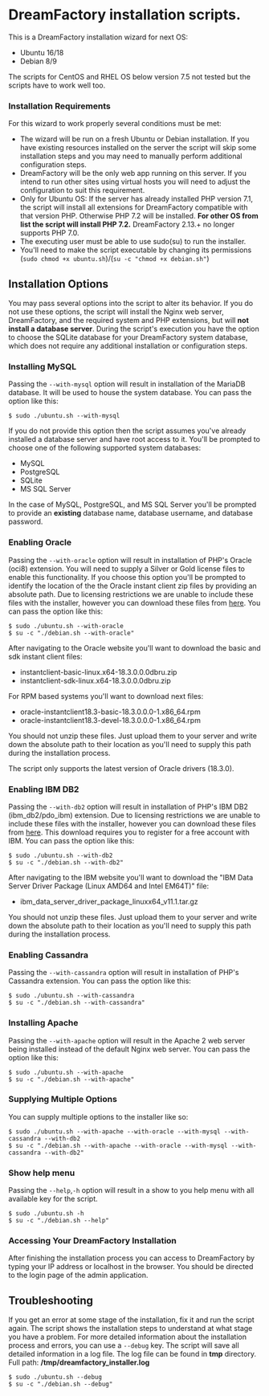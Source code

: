# DreamFactory installation scripts.

This is a DreamFactory installation wizard for next OS:

* Ubuntu 16/18
* Debian 8/9

The scripts for CentOS and RHEL OS below version 7.5 not tested but the scripts have to work well too.  

### Installation Requirements

For this wizard to work properly several conditions must be met:

* The wizard will be run on a fresh Ubuntu or Debian installation. If you have existing resources installed on the server the script will skip some installation steps and you may need to manually perform additional configuration steps.
* DreamFactory will be the only web app running on this server. If you intend to run other sites using virtual hosts you will need to adjust the configuration to suit this requirement.
*  Only for Ubuntu OS: If the server has already installed PHP version 7.1, the script will install all extensions for DreamFactory compatible with that version PHP. Otherwise PHP 7.2 will be installed. **For other OS from list the script will install PHP 7.2.** DreamFactory 2.13.+ no longer supports PHP 7.0.
* The executing user must be able to use sudo(su) to run the installer.
* You'll need to make the script executable by changing its permissions (`sudo chmod +x ubuntu.sh`)/(`su -c "chmod +x debian.sh"`)

## Installation Options

You may pass several options into the script to alter its behavior. If you do not use these options, the script will install the Nginx web server, DreamFactory, and the required system and PHP extensions, but will **not install a database server**. During the script's execution you have the option to choose the SQLite database for your DreamFactory system database, which does not require any additional installation or configuration steps.

### Installing MySQL

Passing the ```--with-mysql``` option will result in installation of the MariaDB database. It will be used to house the system database. You can pass the option like this:

    $ sudo ./ubuntu.sh --with-mysql

If you do not provide this option then the script assumes you've already installed a database server and have root access to it. You'll be prompted to choose one of the following supported system databases:

* MySQL
* PostgreSQL
* SQLite
* MS SQL Server

In the case of MySQL, PostgreSQL, and MS SQL Server you'll be prompted to provide an **existing** database name, database username, and database password.

### Enabling Oracle

Passing the ```--with-oracle``` option will result in installation of PHP's Oracle (oci8) extension. You will need to supply a Silver or Gold license files to enable this functionality. If you choose this option you'll be prompted to identify the location of the the Oracle instant client zip files by providing an absolute path. Due to licensing restrictions we are unable to include these files with the installer, however you can download these files from [here](https://www.oracle.com/technetwork/topics/linuxx86-64soft-092277.html). You can pass the option like this:

    $ sudo ./ubuntu.sh --with-oracle
    $ su -c "./debian.sh --with-oracle"

After navigating to the Oracle website you'll want to download the basic and sdk instant client files:

* instantclient-basic-linux.x64-18.3.0.0.0dbru.zip
* instantclient-sdk-linux.x64-18.3.0.0.0dbru.zip

For RPM based systems you'll want to download next files:

* oracle-instantclient18.3-basic-18.3.0.0.0-1.x86_64.rpm
* oracle-instantclient18.3-devel-18.3.0.0.0-1.x86_64.rpm

You should not unzip these files. Just upload them to your server and write down the absolute path to their location as you'll need to supply this path during the installation process.

The script only supports the latest version of Oracle drivers (18.3.0).

### Enabling IBM DB2

Passing the ```--with-db2``` option will result in installation of PHP's IBM DB2 (ibm_db2/pdo_ibm) extension.
Due to licensing restrictions we are unable to include these files with the installer, however you can download these files from [here](https://www-01.ibm.com/marketing/iwm/iwm/web/preLogin.do?source=swg-idsdpds). This download requires you to register for a free account with IBM. You can pass the option like this:

    $ sudo ./ubuntu.sh --with-db2
    $ su -c "./debian.sh --with-db2"

After navigating to the IBM website you'll want to download the "IBM Data Server Driver Package (Linux AMD64 and Intel EM64T)" file:

* ibm_data_server_driver_package_linuxx64_v11.1.tar.gz

You should not unzip these files. Just upload them to your server and write down the absolute path to their location as you'll need to supply this path during the installation process.

### Enabling Cassandra

Passing the ```--with-cassandra``` option will result in installation of PHP's Cassandra extension. You can pass the option like this:

    $ sudo ./ubuntu.sh --with-cassandra
    $ su -c "./debian.sh --with-cassandra"


### Installing Apache

Passing the ```--with-apache``` option will result in the Apache 2 web server being installed instead of the default Nginx web server. You can pass the option like this:

    $ sudo ./ubuntu.sh --with-apache
    $ su -c "./debian.sh --with-apache"

### Supplying Multiple Options

You can supply multiple options to the installer like so:

    $ sudo ./ubuntu.sh --with-apache --with-oracle --with-mysql --with-cassandra --with-db2
    $ su -c "./debian.sh --with-apache --with-oracle --with-mysql --with-cassandra --with-db2"

### Show help menu
Passing the ```--help```,```-h``` option will result in a show to you help menu with all available key for the script.

    $ sudo ./ubuntu.sh -h
    $ su -c "./debian.sh --help"

### Accessing Your DreamFactory Installation

After finishing the installation process you can access to DreamFactory by typing your IP address or localhost in the browser. You should be directed to the login page of the admin application.

## Troubleshooting

If you get an error at some stage of the installation, fix it and run the script again. The script shows the installation steps to understand at what stage you have a problem.
For more detailed information about the installation process and errors, you can use a ```--debug``` key. The script will save all detailed information in a log file. The log file can be found in **tmp** directory. Full path: **/tmp/dreamfactory_installer.log**

    $ sudo ./ubuntu.sh --debug
    $ su -c "./debian.sh --debug"

